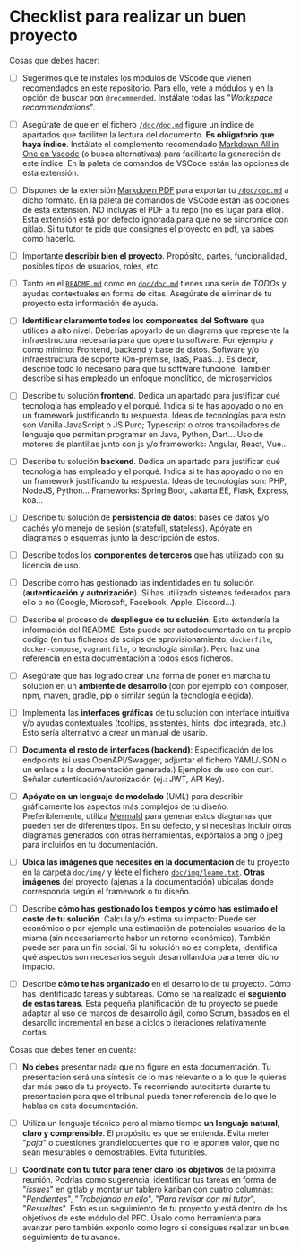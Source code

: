 # Checklist para realizar un buen proyecto

Cosas que debes hacer:

- [ ] Sugerimos que te instales los módulos de VScode que vienen recomendados en este repositorio. Para ello, vete a módulos y en la opción de buscar pon `@recommended`. Instálate todas las "*Workspace recommendations*".

- [ ] Asegúrate de que en el fichero [`/doc/doc.md`](doc.md) figure un índice de apartados que faciliten la lectura del documento. **Es obligatorio que haya índice**. Instálate el complemento recomendado [Markdown All in One en Vscode](https://marketplace.visualstudio.com/items?itemName=yzhang.markdown-all-in-one) (o busca alternativas) para facilitarte la generación de este índice. En la paleta de comandos de VSCode están las opciones de esta extensión.

- [ ] Dispones de la extensión [Markdown PDF](https://marketplace.visualstudio.com/items?itemName=yzane.markdown-pdf) para exportar tu [`/doc/doc.md`](doc.md) a dicho formato. En la paleta de comandos de VSCode están las opciones de esta extensión. NO incluyas el PDF a tu repo (no es lugar para ello). Esta extensión está por defecto ignorada para que no se sincronice con gitlab. Si tu tutor te pide que consignes el proyecto en pdf, ya sabes como hacerlo.

- [ ] Importante **describir bien el proyecto**. Propósito, partes, funcionalidad, posibles tipos de usuarios, roles, etc.

- [ ] Tanto en el [`README.md`](../README.md) como en [`doc/doc.md`](doc.md) tienes una serie de *TODOs* y ayudas contextuales en forma de citas. Asegúrate de eliminar de tu proyecto esta información de ayuda.

- [ ] **Identificar claramente todos los componentes del Software** que utilices a alto nivel. Deberías apoyarlo de un diagrama que represente la infraestructura necesaria para que opere tu software. Por ejemplo y como mínimo: Frontend, backend y base de datos. Software y/o infraestructura de soporte (On-premise, IaaS, PaaS...). Es decir, describe todo lo necesario para que tu software funcione. También describe si has empleado un enfoque monolítico, de microservicios

- [ ] Describe tu solución **frontend**. Dedica un apartado para justificar qué tecnología has empleado y el porqué. Indica si te has apoyado o no en un framework justificando tu respuesta. Ideas de tecnologías para esto son Vanilla JavaScript o JS Puro; Typescript o otros transpiladores de lenguaje que permitan programar en Java, Python, Dart... Uso de motores de plantillas junto con js y/o frameworks: Angular, React, Vue...

- [ ] Describe tu solución **backend**. Dedica un apartado para justificar qué tecnología has empleado y el porqué. Indica si te has apoyado o no en un framework justificando tu respuesta. Ideas de tecnologías son: PHP, NodeJS, Python... Frameworks: Spring Boot, Jakarta EE, Flask, Express, koa...

- [ ] Describe tu solución de **persistencia de datos**: bases de datos y/o cachés y/o menejo de sesión (statefull, stateless). Apóyate en diagramas o esquemas junto la descripción de estos.

- [ ] Describe todos los **componentes de terceros** que has utilizado con su licencia de uso.

- [ ] Describe como has gestionado las indentidades en tu solución (**autenticación y autorización**). Si has utilizado sistemas federados para ello o no (Google, Microsoft, Facebook, Apple, Discord...).

- [ ] Describe el proceso de **despliegue de tu solución**. Esto extendería la información del README. Esto puede ser autodocumentado en tu propio codigo (en tus ficheros de scrips de aprovisionamiento, `dockerfile`, `docker-compose`, `vagrantfile`, o tecnología similar). Pero haz una referencia en esta documentación a todos esos ficheros.

- [ ] Asegúrate que has logrado crear una forma de poner en marcha tu solución en un **ambiente de desarrollo** (con por ejemplo con composer, npm, maven, gradle, pip o similar según la tecnología elegida).

- [ ] Implementa las **interfaces gráficas** de tu solución con interface intuitiva y/o ayudas contextuales (tooltips, asistentes, hints, doc integrada, etc.). Esto sería alternativo a crear un manual de usario.

- [ ] **Documenta el resto de interfaces (backend)**: Especificación de los endpoints (si usas OpenAPI/Swagger, adjuntar el fichero YAML/JSON o un enlace a la documentación generada.) Ejemplos de uso con curl. Señalar autenticación/autorización (ej.: JWT, API Key).

- [ ] **Apóyate en un lenguaje de modelado** (UML) para describir gráficamente los aspectos más complejos de tu diseño. Preferiblemente, utiliza [MermaId](https://mermaid.js.org/) para generar estos diagramas que pueden ser de diferentes tipos. En su defecto, y si necesitas incluir otros diagramas generados con otras herramientas, expórtalos a png o jpeg para incluirlos en tu documentación.

- [ ] **Ubica las imágenes que necesites en la documentación** de tu proyecto en la carpeta `doc/img/` y léete el fichero [`doc/img/leame.txt`](img/leame.txt). **Otras imágenes** del proyecto (ajenas a la documentación) ubícalas donde corresponda según el framework o tu diseño.

- [ ] Describe **cómo has gestionado los tiempos y cómo has estimado el coste de tu solución**. Calcula y/o estima su impacto: Puede ser económico o por ejemplo una estimación de potenciales usuarios de la misma (sin necesariamente haber un retorno económico). También puede ser para un fin social. Si tu solución no es completa, identifica qué aspectos son necesarios seguir desarrollándola para tener dicho impacto.

- [ ] Describe **cómo te has organizado** en el desarrollo de tu proyecto. Cómo has identificado tareas y subtareas. Cómo se ha realizado el **seguiento de estas tareas**. Esta pequeña planificación de tu proyecto se puede adaptar al uso de marcos de desarrollo ágil, como Scrum, basados en el desarollo incremental en base a ciclos o iteraciones relativamente cortas.

Cosas que debes tener en cuenta:

- [ ] **No debes** presentar nada que no figure en esta documentación. Tu presentación será una síntesis de lo más relevante o a lo que le quieras dar más peso de tu proyecto. Te recomiendo autocitarte durante tu presentación para que el tribunal pueda tener referencia de lo que le hablas en esta documentación.

- [ ] Utiliza un lenguaje técnico pero al mismo tiempo **un lenguaje natural, claro y comprensible**. El propósito es que se entienda. Evita meter "*paja*" o cuestiones grandielocuentes que no le aporten valor, que no sean mesurables o demostrables. Evita futuribles.

- [ ] **Coordínate con tu tutor para tener claro los objetivos** de la próxima reunión. Podrías como sugerencia, identificar tus tareas en forma de "*issues*" en gitlab y montar un tablero kanban con cuatro columnas: "*Pendientes*", "*Trabajando en ello*", "*Para revisar con mi tutor*", "*Resueltas*". Esto es un seguimiento de tu proyecto y está dentro de los objetivos de este módulo del PFC. Úsalo como herramienta para avanzar pero también exponlo como logro si consigues realizar un buen seguimiento de tu avance.
